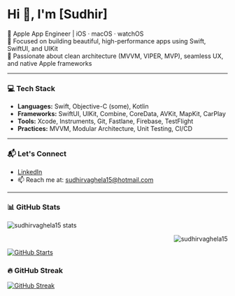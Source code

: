 <h1 align="leading">Hi 👋, I'm [Sudhir]</h1>

🚀 Apple App Engineer | iOS · macOS · watchOS  
🎯 Focused on building beautiful, high-performance apps using Swift, SwiftUI, and UIKit  
💼 Passionate about clean architecture (MVVM, VIPER, MVP), seamless UX, and native Apple frameworks  

---

### 💻 Tech Stack

- **Languages:** Swift, Objective-C (some), Kotlin
- **Frameworks:** SwiftUI, UIKit, Combine, CoreData, AVKit, MapKit, CarPlay
- **Tools:** Xcode, Instruments, Git, Fastlane, Firebase, TestFlight
- **Practices:** MVVM, Modular Architecture, Unit Testing, CI/CD

---

### 📬 Let's Connect

- [LinkedIn](https://www.linkedin.com/in/smvaghela/)
- 📫 Reach me at: sudhirvaghela15@hotmail.com

---

### 📊 GitHub Stats

<p align="left">
   <img src="https://github-readme-stats.vercel.app/api?username=sudhirvaghela15&show_icons=true&theme=radical&count_private=true" alt="sudhirvaghela15 stats" /> 
</p>
<p align="right">
  <img src="https://komarev.com/ghpvc/?username=sudhirvaghela15&label=Profile%20views&color=0e75b6&style=flat" alt="sudhirvaghela15" />
</p>

[![GitHub Starts](https://github-readme-stats.vercel.app/api?username=sudhirvaghela15&show_icons=true&theme=radical&count_private=true)](https://git.io/streak-stats)

<!-- [![GitHub Streak] https://streak-stats.demolab.com/?user=sudhirvaghela15&theme=radica -->

### 🔥 GitHub Streak

[![GitHub Streak](https://streak-stats.demolab.com/?user=sudhirvaghela15&theme=radica)](https://git.io/streak-stats)

